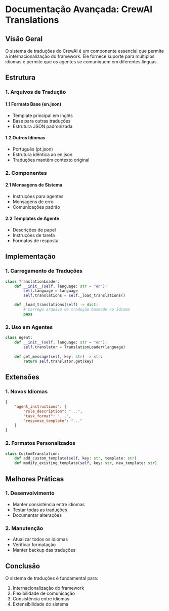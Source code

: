 # Documentação Avançada: CrewAI Translations

## Visão Geral

O sistema de traduções do CrewAI é um componente essencial que permite a internacionalização do framework. Ele fornece suporte para múltiplos idiomas e permite que os agentes se comuniquem em diferentes línguas.

## Estrutura

### 1. Arquivos de Tradução

#### 1.1 Formato Base (en.json)
- Template principal em inglês
- Base para outras traduções
- Estrutura JSON padronizada

#### 1.2 Outros Idiomas
- Português (pt.json)
- Estrutura idêntica ao en.json
- Traduções mantêm contexto original

### 2. Componentes

#### 2.1 Mensagens de Sistema
- Instruções para agentes
- Mensagens de erro
- Comunicações padrão

#### 2.2 Templates de Agente
- Descrições de papel
- Instruções de tarefa
- Formatos de resposta

## Implementação

### 1. Carregamento de Traduções
```python
class TranslationLoader:
    def __init__(self, language: str = "en"):
        self.language = language
        self.translations = self._load_translations()

    def _load_translations(self) -> dict:
        # Carrega arquivo de tradução baseado no idioma
        pass
```

### 2. Uso em Agentes
```python
class Agent:
    def __init__(self, language: str = "en"):
        self.translator = TranslationLoader(language)
        
    def get_message(self, key: str) -> str:
        return self.translator.get(key)
```

## Extensões

### 1. Novos Idiomas
```json
{
    "agent_instructions": {
        "role_description": "...",
        "task_format": "...",
        "response_template": "..."
    }
}
```

### 2. Formatos Personalizados
```python
class CustomTranslation:
    def add_custom_template(self, key: str, template: str)
    def modify_existing_template(self, key: str, new_template: str)
```

## Melhores Práticas

### 1. Desenvolvimento
- Manter consistência entre idiomas
- Testar todas as traduções
- Documentar alterações

### 2. Manutenção
- Atualizar todos os idiomas
- Verificar formatação
- Manter backup das traduções

## Conclusão

O sistema de traduções é fundamental para:
1. Internacionalização do framework
2. Flexibilidade de comunicação
3. Consistência entre idiomas
4. Extensibilidade do sistema
